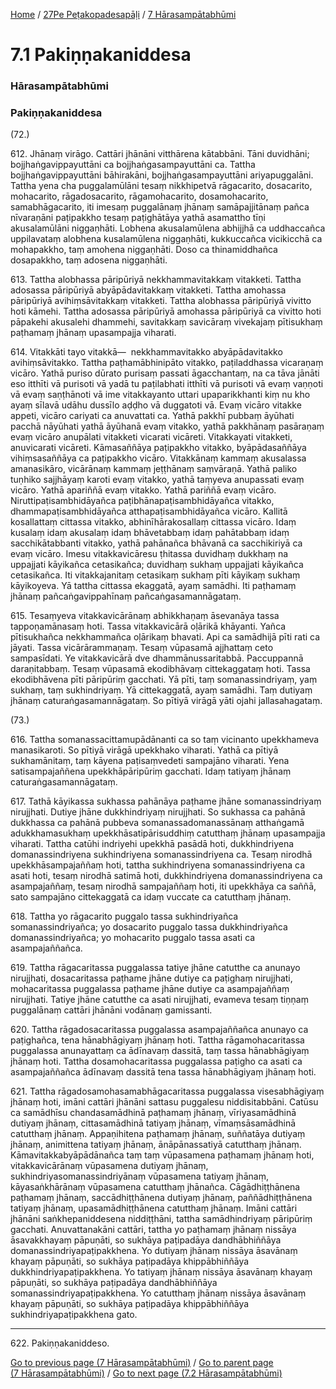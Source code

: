 
[Home](/) / [27Pe Peṭakopadesapāḷi](../../27Pe.md) / [7 Hārasampātabhūmi](../7.md)

# 7.1 Pakiṇṇakaniddesa

### Hārasampātabhūmi

### Pakiṇṇakaniddesa

(72.)

612\. Jhānaṃ virāgo. Cattāri jhānāni vitthārena kātabbāni. Tāni duvidhāni; bojjhaṅgavippayuttāni ca bojjhaṅgasampayuttāni ca. Tattha bojjhaṅgavippayuttāni bāhirakāni, bojjhaṅgasampayuttāni ariyapuggalāni. Tattha yena cha puggalamūlāni tesaṃ nikkhipetvā rāgacarito, dosacarito, mohacarito, rāgadosacarito, rāgamohacarito, dosamohacarito, samabhāgacarito, iti imesaṃ puggalānaṃ jhānaṃ samāpajjitānaṃ pañca nīvaraṇāni paṭipakkho tesaṃ paṭighātāya yathā asamattho tīṇi akusalamūlāni niggaṇhāti. Lobhena akusalamūlena abhijjhā ca uddhaccañca uppilavataṃ alobhena kusalamūlena niggaṇhāti, kukkuccañca vicikicchā ca mohapakkho, taṃ amohena niggaṇhāti. Doso ca thinamiddhañca dosapakkho, taṃ adosena niggaṇhāti.

613\. Tattha alobhassa pāripūriyā nekkhammavitakkaṃ vitakketi. Tattha adosassa pāripūriyā abyāpādavitakkaṃ vitakketi. Tattha amohassa pāripūriyā avihiṃsāvitakkaṃ vitakketi. Tattha alobhassa pāripūriyā vivitto hoti kāmehi. Tattha adosassa pāripūriyā amohassa pāripūriyā ca vivitto hoti pāpakehi akusalehi dhammehi, savitakkaṃ savicāraṃ vivekajaṃ pītisukhaṃ paṭhamaṃ jhānaṃ upasampajja viharati.

614\. Vitakkāti tayo vitakkā—  nekkhammavitakko abyāpādavitakko avihiṃsāvitakko. Tattha paṭhamābhinipāto vitakko, paṭiladdhassa vicaraṇaṃ vicāro. Yathā puriso dūrato purisaṃ passati āgacchantaṃ, na ca tāva jānāti eso itthīti vā purisoti vā yadā tu paṭilabhati itthīti vā purisoti vā evaṃ vaṇṇoti vā evaṃ saṇṭhānoti vā ime vitakkayanto uttari upaparikkhanti kiṃ nu kho ayaṃ sīlavā udāhu dussīlo aḍḍho vā duggatoti vā. Evaṃ vicāro vitakke appeti, vicāro cariyati ca anuvattati ca. Yathā pakkhī pubbaṃ āyūhati pacchā nāyūhati yathā āyūhanā evaṃ vitakko, yathā pakkhānaṃ pasāraṇaṃ evaṃ vicāro anupālati vitakketi vicarati vicāreti. Vitakkayati vitakketi, anuvicarati vicāreti. Kāmasaññāya paṭipakkho vitakko, byāpādasaññāya vihiṃsasaññāya ca paṭipakkho vicāro. Vitakkānaṃ kammaṃ akusalassa amanasikāro, vicārānaṃ kammaṃ jeṭṭhānaṃ saṃvāraṇā. Yathā paliko tuṇhiko sajjhāyaṃ karoti evaṃ vitakko, yathā taṃyeva anupassati evaṃ vicāro. Yathā apariññā evaṃ vitakko. Yathā pariññā evaṃ vicāro. Niruttipaṭisambhidāyañca paṭibhānapaṭisambhidāyañca vitakko, dhammapaṭisambhidāyañca atthapaṭisambhidāyañca vicāro. Kallitā kosallattaṃ cittassa vitakko, abhinīhārakosallaṃ cittassa vicāro. Idaṃ kusalaṃ idaṃ akusalaṃ idaṃ bhāvetabbaṃ idaṃ pahātabbaṃ idaṃ sacchikātabbanti vitakko, yathā pahānañca bhāvanā ca sacchikiriyā ca evaṃ vicāro. Imesu vitakkavicāresu ṭhitassa duvidhaṃ dukkhaṃ na uppajjati kāyikañca cetasikañca; duvidhaṃ sukhaṃ uppajjati kāyikañca cetasikañca. Iti vitakkajanitaṃ cetasikaṃ sukhaṃ pīti kāyikaṃ sukhaṃ kāyikoyeva. Yā tattha cittassa ekaggatā, ayaṃ samādhi. Iti paṭhamaṃ jhānaṃ pañcaṅgavippahīnaṃ pañcaṅgasamannāgataṃ.

615\. Tesaṃyeva vitakkavicārānaṃ abhikkhaṇaṃ āsevanāya tassa tappoṇamānasaṃ hoti. Tassa vitakkavicārā oḷārikā khāyanti. Yañca pītisukhañca nekkhammañca oḷārikaṃ bhavati. Api ca samādhijā pīti rati ca jāyati. Tassa vicārārammaṇaṃ. Tesaṃ vūpasamā ajjhattaṃ ceto sampasīdati. Ye vitakkavicārā dve dhammānussaritabbā. Paccuppannā daraṇitabbaṃ. Tesaṃ vūpasamā ekodibhāvaṃ cittekaggataṃ hoti. Tassa ekodibhāvena pīti pāripūriṃ gacchati. Yā pīti, taṃ somanassindriyaṃ, yaṃ sukhaṃ, taṃ sukhindriyaṃ. Yā cittekaggatā, ayaṃ samādhi. Taṃ dutiyaṃ jhānaṃ caturaṅgasamannāgataṃ. So pītiyā virāgā yāti ojahi jallasahagataṃ.

(73.)

616\. Tattha somanassacittamupādānanti ca so taṃ vicinanto upekkhameva manasikaroti. So pītiyā virāgā upekkhako viharati. Yathā ca pītiyā sukhamānitaṃ, taṃ kāyena paṭisaṃvedeti sampajāno viharati. Yena satisampajaññena upekkhāpāripūriṃ gacchati. Idaṃ tatiyaṃ jhānaṃ caturaṅgasamannāgataṃ.

617\. Tathā kāyikassa sukhassa pahānāya paṭhame jhāne somanassindriyaṃ nirujjhati. Dutiye jhāne dukkhindriyaṃ nirujjhati. So sukhassa ca pahānā dukkhassa ca pahānā pubbeva somanassadomanassānaṃ atthaṅgamā adukkhamasukhaṃ upekkhāsatipārisuddhiṃ catutthaṃ jhānaṃ upasampajja viharati. Tattha catūhi indriyehi upekkhā pasādā hoti, dukkhindriyena domanassindriyena sukhindriyena somanassindriyena ca. Tesaṃ nirodhā upekkhāsampajaññaṃ hoti, tattha sukhindriyena somanassindriyena ca asati hoti, tesaṃ nirodhā satimā hoti, dukkhindriyena domanassindriyena ca asampajaññaṃ, tesaṃ nirodhā sampajaññaṃ hoti, iti upekkhāya ca saññā, sato sampajāno cittekaggatā ca idaṃ vuccate ca catutthaṃ jhānaṃ.

618\. Tattha yo rāgacarito puggalo tassa sukhindriyañca somanassindriyañca; yo dosacarito puggalo tassa dukkhindriyañca domanassindriyañca; yo mohacarito puggalo tassa asati ca asampajaññañca.

619\. Tattha rāgacaritassa puggalassa tatiye jhāne catutthe ca anunayo nirujjhati, dosacaritassa paṭhame jhāne dutiye ca paṭighaṃ nirujjhati, mohacaritassa puggalassa paṭhame jhāne dutiye ca asampajaññaṃ nirujjhati. Tatiye jhāne catutthe ca asati nirujjhati, evameva tesaṃ tiṇṇaṃ puggalānaṃ cattāri jhānāni vodānaṃ gamissanti.

620\. Tattha rāgadosacaritassa puggalassa asampajaññañca anunayo ca paṭighañca, tena hānabhāgiyaṃ jhānaṃ hoti. Tattha rāgamohacaritassa puggalassa anunayattaṃ ca ādīnavaṃ dassitā, taṃ tassa hānabhāgiyaṃ jhānaṃ hoti. Tattha dosamohacaritassa puggalassa paṭigho ca asati ca asampajaññañca ādīnavaṃ dassitā tena tassa hānabhāgiyaṃ jhānaṃ hoti.

621\. Tattha rāgadosamohasamabhāgacaritassa puggalassa visesabhāgiyaṃ jhānaṃ hoti, imāni cattāri jhānāni sattasu puggalesu niddisitabbāni. Catūsu ca samādhīsu chandasamādhinā paṭhamaṃ jhānaṃ, vīriyasamādhinā dutiyaṃ jhānaṃ, cittasamādhinā tatiyaṃ jhānaṃ, vīmaṃsāsamādhinā catutthaṃ jhānaṃ. Appaṇihitena paṭhamaṃ jhānaṃ, suññatāya dutiyaṃ jhānaṃ, animittena tatiyaṃ jhānaṃ, ānāpānassatiyā catutthaṃ jhānaṃ. Kāmavitakkabyāpādānañca taṃ taṃ vūpasamena paṭhamaṃ jhānaṃ hoti, vitakkavicārānaṃ vūpasamena dutiyaṃ jhānaṃ, sukhindriyasomanassindriyānaṃ vūpasamena tatiyaṃ jhānaṃ, kāyasaṅkhārānaṃ vūpasamena catutthaṃ jhānañca. Cāgādhiṭṭhānena paṭhamaṃ jhānaṃ, saccādhiṭṭhānena dutiyaṃ jhānaṃ, paññādhiṭṭhānena tatiyaṃ jhānaṃ, upasamādhiṭṭhānena catutthaṃ jhānaṃ. Imāni cattāri jhānāni saṅkhepaniddesena niddiṭṭhāni, tattha samādhindriyaṃ pāripūriṃ gacchati. Anuvattanakāni cattāri, tattha yo paṭhamaṃ jhānaṃ nissāya āsavakkhayaṃ pāpuṇāti, so sukhāya paṭipadāya dandhābhiññāya domanassindriyapaṭipakkhena. Yo dutiyaṃ jhānaṃ nissāya āsavānaṃ khayaṃ pāpuṇāti, so sukhāya paṭipadāya khippābhiññāya dukkhindriyapaṭipakkhena. Yo tatiyaṃ jhānaṃ nissāya āsavānaṃ khayaṃ pāpuṇāti, so sukhāya paṭipadāya dandhābhiññāya somanassindriyapaṭipakkhena. Yo catutthaṃ jhānaṃ nissāya āsavānaṃ khayaṃ pāpuṇāti, so sukhāya paṭipadāya khippābhiññāya sukhindriyapaṭipakkhena gato.

---

622\. Pakiṇṇakaniddeso.



[Go to previous page (7 Hārasampātabhūmi)](../7.md) / [Go to parent page (7 Hārasampātabhūmi)](../7.md) / [Go to next page (7.2 Hārasampātabhūmi)](7.2.md)


